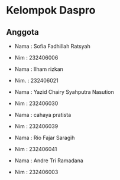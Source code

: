# Kelompok Daspro

## Anggota

- Nama : Sofia Fadhillah Ratsyah<br/>
- Nim : 232406006

- Nama : Ilham rizkan<br/>
- Nim.   : 232406021

- Nama : Yazid Chairy Syahputra Nasution<br/>
- Nim    : 232406030

- Nama : cahaya pratista<br/>
- Nim : 232406039

- Nama : Rio Fajar Saragih<br/>
- Nim : 232406041

- Nama : Andre Tri Ramadana<br/>
- Nim : 232406003
